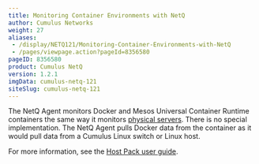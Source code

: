 ```yaml
---
title: Monitoring Container Environments with NetQ
author: Cumulus Networks
weight: 27
aliases:
 - /display/NETQ121/Monitoring-Container-Environments-with-NetQ
 - /pages/viewpage.action?pageId=8356580
pageID: 8356580
product: Cumulus NetQ
version: 1.2.1
imgData: cumulus-netq-121
siteSlug: cumulus-netq-121
---
```

The NetQ Agent monitors Docker and Mesos Universal Container Runtime
containers the same way it monitors [physical
servers](/version/cumulus-netq-121/Monitoring-Linux-Hosts-with-NetQ).
There is no special implementation. The NetQ Agent pulls Docker data
from the container as it would pull data from a Cumulus Linux switch or
Linux host.

For more information, see the [Host Pack user
guide](https://docs.cumulusnetworks.com/display/HOSTPACK/Monitoring+Container+Environments+with+NetQ).

<article id="html-search-results" class="ht-content" style="display: none;">

</article>

<footer id="ht-footer">

</footer>
